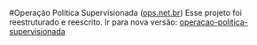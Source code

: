 #Operação Politica Supervisionada ([ops.net.br]())
Esse projeto foi reestruturado e reescrito.
Ir para nova versão: [operacao-politica-supervisionada](https://github.com/ops-org/operacao-politica-supervisionada)

